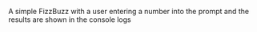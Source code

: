 A simple FizzBuzz with a user entering a number into the prompt and the results are shown in the console logs
